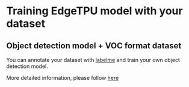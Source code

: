 # Training EdgeTPU model with your dataset

## Object detection model + VOC format dataset

You can annotate your dataset with [labelme](https://github.com/wkentaro/labelme) and train your own object detection model.

More detailed information, please follow [here](./labelme_voc/README.md)

